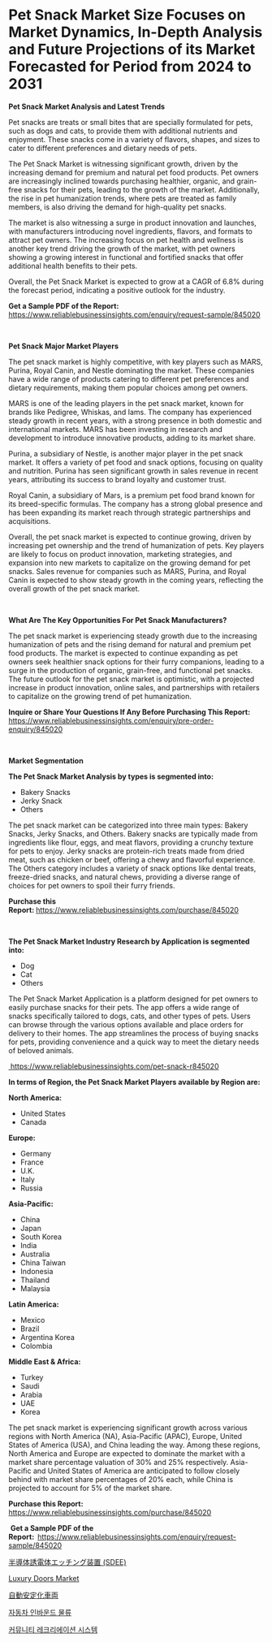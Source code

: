 <p><h1>Pet Snack Market Size Focuses on Market Dynamics, In-Depth Analysis and Future Projections of its Market Forecasted for Period from 2024 to 2031</h1></p><p><strong>Pet Snack Market Analysis and Latest Trends</strong></p>
<p><p>Pet snacks are treats or small bites that are specially formulated for pets, such as dogs and cats, to provide them with additional nutrients and enjoyment. These snacks come in a variety of flavors, shapes, and sizes to cater to different preferences and dietary needs of pets.</p><p>The Pet Snack Market is witnessing significant growth, driven by the increasing demand for premium and natural pet food products. Pet owners are increasingly inclined towards purchasing healthier, organic, and grain-free snacks for their pets, leading to the growth of the market. Additionally, the rise in pet humanization trends, where pets are treated as family members, is also driving the demand for high-quality pet snacks.</p><p>The market is also witnessing a surge in product innovation and launches, with manufacturers introducing novel ingredients, flavors, and formats to attract pet owners. The increasing focus on pet health and wellness is another key trend driving the growth of the market, with pet owners showing a growing interest in functional and fortified snacks that offer additional health benefits to their pets.</p><p>Overall, the Pet Snack Market is expected to grow at a CAGR of 6.8% during the forecast period, indicating a positive outlook for the industry.</p></p>
<p><strong>Get a Sample PDF of the Report:&nbsp;</strong> <a href="https://www.reliablebusinessinsights.com/enquiry/request-sample/845020">https://www.reliablebusinessinsights.com/enquiry/request-sample/845020</a></p>
<p>&nbsp;</p>
<p><strong>Pet Snack Major Market Players</strong></p>
<p><p>The pet snack market is highly competitive, with key players such as MARS, Purina, Royal Canin, and Nestle dominating the market. These companies have a wide range of products catering to different pet preferences and dietary requirements, making them popular choices among pet owners.</p><p>MARS is one of the leading players in the pet snack market, known for brands like Pedigree, Whiskas, and Iams. The company has experienced steady growth in recent years, with a strong presence in both domestic and international markets. MARS has been investing in research and development to introduce innovative products, adding to its market share.</p><p>Purina, a subsidiary of Nestle, is another major player in the pet snack market. It offers a variety of pet food and snack options, focusing on quality and nutrition. Purina has seen significant growth in sales revenue in recent years, attributing its success to brand loyalty and customer trust.</p><p>Royal Canin, a subsidiary of Mars, is a premium pet food brand known for its breed-specific formulas. The company has a strong global presence and has been expanding its market reach through strategic partnerships and acquisitions.</p><p>Overall, the pet snack market is expected to continue growing, driven by increasing pet ownership and the trend of humanization of pets. Key players are likely to focus on product innovation, marketing strategies, and expansion into new markets to capitalize on the growing demand for pet snacks. Sales revenue for companies such as MARS, Purina, and Royal Canin is expected to show steady growth in the coming years, reflecting the overall growth of the pet snack market.</p></p>
<p>&nbsp;</p>
<p><strong>What Are The Key Opportunities For Pet Snack Manufacturers?</strong></p>
<p><p>The pet snack market is experiencing steady growth due to the increasing humanization of pets and the rising demand for natural and premium pet food products. The market is expected to continue expanding as pet owners seek healthier snack options for their furry companions, leading to a surge in the production of organic, grain-free, and functional pet snacks. The future outlook for the pet snack market is optimistic, with a projected increase in product innovation, online sales, and partnerships with retailers to capitalize on the growing trend of pet humanization.</p></p>
<p><strong>Inquire or Share Your Questions If Any Before Purchasing This Report:</strong> <a href="https://www.reliablebusinessinsights.com/enquiry/pre-order-enquiry/845020">https://www.reliablebusinessinsights.com/enquiry/pre-order-enquiry/845020</a></p>
<p>&nbsp;</p>
<p><strong>Market Segmentation</strong></p>
<p><strong>The Pet Snack Market Analysis by types is segmented into:</strong></p>
<p><ul><li>Bakery Snacks</li><li>Jerky Snack</li><li>Others</li></ul></p>
<p><p>The pet snack market can be categorized into three main types: Bakery Snacks, Jerky Snacks, and Others. Bakery snacks are typically made from ingredients like flour, eggs, and meat flavors, providing a crunchy texture for pets to enjoy. Jerky snacks are protein-rich treats made from dried meat, such as chicken or beef, offering a chewy and flavorful experience. The Others category includes a variety of snack options like dental treats, freeze-dried snacks, and natural chews, providing a diverse range of choices for pet owners to spoil their furry friends.</p></p>
<p><strong>Purchase this Report:&nbsp;</strong><a href="https://www.reliablebusinessinsights.com/purchase/845020">https://www.reliablebusinessinsights.com/purchase/845020</a></p>
<p>&nbsp;</p>
<p><strong>The Pet Snack Market Industry Research by Application is segmented into:</strong></p>
<p><ul><li>Dog</li><li>Cat</li><li>Others</li></ul></p>
<p><p>The Pet Snack Market Application is a platform designed for pet owners to easily purchase snacks for their pets. The app offers a wide range of snacks specifically tailored to dogs, cats, and other types of pets. Users can browse through the various options available and place orders for delivery to their homes. The app streamlines the process of buying snacks for pets, providing convenience and a quick way to meet the dietary needs of beloved animals.</p></p>
<p><a href="https://www.reliablebusinessinsights.com/pet-snack-r845020">&nbsp;https://www.reliablebusinessinsights.com/pet-snack-r845020</a></p>
<p><strong>In terms of Region, the Pet Snack Market Players available by Region are:</strong></p>
<p>
    <p> <strong> North America: </strong>
        <ul>
            <li>United States</li>
            <li>Canada</li>
        </ul>
        </p> 
    <p> <strong> Europe: </strong>
        <ul>
            <li>Germany</li>
            <li>France</li>
            <li>U.K.</li>
            <li>Italy</li>
            <li>Russia</li>
        </ul>
        </p> 
    <p> <strong> Asia-Pacific: </strong>
        <ul>
            <li>China</li>
            <li>Japan</li>
            <li>South Korea</li>
            <li>India</li>
            <li>Australia</li>
            <li>China Taiwan</li>
            <li>Indonesia</li>
            <li>Thailand</li>
            <li>Malaysia</li>
        </ul>
        </p> 
    <p> <strong> Latin America: </strong>
        <ul>
            <li>Mexico</li>
            <li>Brazil</li>
            <li>Argentina Korea</li>
            <li>Colombia</li>
        </ul>
        </p> 
    <p> <strong> Middle East & Africa: </strong>
        <ul>
            <li>Turkey</li>
            <li>Saudi</li>
            <li>Arabia</li>
            <li>UAE</li>
            <li>Korea</li>
        </ul>
    </p>
    </p>
<p><p>The pet snack market is experiencing significant growth across various regions with North America (NA), Asia-Pacific (APAC), Europe, United States of America (USA), and China leading the way. Among these regions, North America and Europe are expected to dominate the market with a market share percentage valuation of 30% and 25% respectively. Asia-Pacific and United States of America are anticipated to follow closely behind with market share percentages of 20% each, while China is projected to account for 5% of the market share.</p></p>
<p><strong>Purchase this Report: </strong><a href="https://www.reliablebusinessinsights.com/purchase/845020">https://www.reliablebusinessinsights.com/purchase/845020</a></p>
<p>&nbsp;<strong>Get a Sample PDF of the Report:&nbsp;&nbsp;</strong><a href="https://www.reliablebusinessinsights.com/enquiry/request-sample/845020">https://www.reliablebusinessinsights.com/enquiry/request-sample/845020</a></p>
<p><strong></strong></p>
<p><p><a href="https://github.com/RaeJenkins1952/Market-Research-Report-List-1/blob/main/1302675142912.md">半導体誘電体エッチング装置 (SDEE)</a></p><p><a href="https://github.com/niyotibauri9/Market-Research-Report-List-1/blob/main/luxury-doors-market.md">Luxury Doors Market</a></p><p><a href="https://github.com/andrade7361/Market-Research-Report-List-1/blob/main/5065412142911.md">自動安定化車両</a></p><p><a href="https://github.com/TitusBoyer1/Market-Research-Report-List-1/blob/main/9059026150665.md">자동차 인바운드 물류</a></p><p><a href="https://github.com/iansanftyord09878/Market-Research-Report-List-2/blob/main/1303161150664.md">커뮤니티 레크리에이션 시스템</a></p></p>